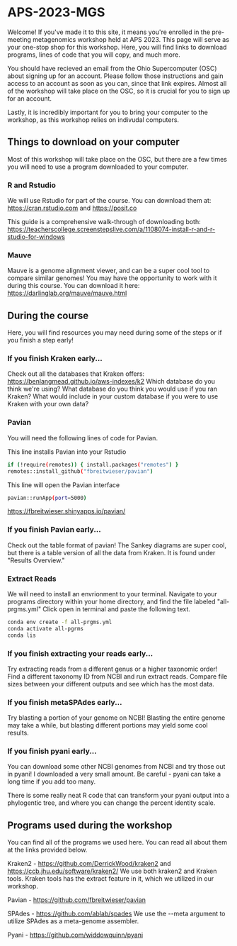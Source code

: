 # APS-2023-MGS
Welcome! If you've made it to this site, it means you're enrolled in the pre-meeting metagenomics workshop held at APS 2023. This page will serve as your one-stop shop for this workshop. Here, you will find links to download programs, lines of code that you will copy, and much more. 

You should have recieved an email from the Ohio Supercomputer (OSC) about signing up for an account. Please follow those instructions and gain access to an account as soon as you can, since that link expires. Almost all of the workshop will take place on the OSC, so it is crucial for you to sign up for an account. 

Lastly, it is incredibly important for you to bring your computer to the workshop, as this workshop relies on indivudal computers. 

## Things to download on your computer
Most of this workshop will take place on the OSC, but there are a few times you will need to use a program downloaded to your computer. 

### R and Rstudio
We will use Rstudio for part of the course. You can download them at: https://cran.rstudio.com and https://posit.co

This guide is a comprehensive walk-through of downloading both: https://teacherscollege.screenstepslive.com/a/1108074-install-r-and-r-studio-for-windows

### Mauve
Mauve is a genome alignment viewer, and can be a super cool tool to compare similar genomes! You may have the opportunity to work with it during this course. You can download it here: https://darlinglab.org/mauve/mauve.html

## During the course
Here, you will find resources you may need during some of the steps or if you finish a step early!

### If you finish Kraken early...
Check out all the databases that Kraken offers: https://benlangmead.github.io/aws-indexes/k2
Which database do you think we're using?
What database do you think you would use if you ran Kraken?
What would include in your custom database if you were to use Kraken with your own data?

### Pavian

You will need the following lines of code for Pavian. 

This line installs Pavian into your Rstudio
```bash
if (!require(remotes)) { install.packages("remotes") }
remotes::install_github("fbreitwieser/pavian")
```
This line will open the Pavian interface
```bash
pavian::runApp(port=5000)
```

https://fbreitwieser.shinyapps.io/pavian/

### If you finish Pavian early...
Check out the table format of pavian! The Sankey diagrams are super cool, but there is a table version of all the data from Kraken. It is found under "Results Overview." 

### Extract Reads
We will need to install an envrionment to your terminal. Navigate to your programs directory within your home directory, and find the file labeled "all-prgms.yml" Click open in terminal and paste the following text.
```bash
conda env create -f all-prgms.yml
conda activate all-pgrms
conda lis
```

### If you finish extracting your reads early...
Try extracting reads from a different genus or a higher taxonomic order! Find a different taxonomy ID from NCBI and run extract reads. Compare file sizes between your different outputs and see which has the most data.

### If you finish metaSPAdes early...
Try blasting a portion of your genome on NCBI! Blasting the entire genome may take a while, but blasting different portions may yield some cool results. 

### If you finish pyani early...
You can download some other NCBI genomes from NCBI and try those out in pyani! I downloaded a very small amount. Be careful - pyani can take a long time if you add too many. 

There is some really neat R code that can transform your pyani output into a phylogentic tree, and where you can change the percent identity scale. 

## Programs used during the workshop
You can find all of the programs we used here. You can read all about them at the links provided below.

Kraken2 - https://github.com/DerrickWood/kraken2 and https://ccb.jhu.edu/software/kraken2/
We use both kraken2 and Kraken tools. Kraken tools has the extract feature in it, which we utilized in our workshop. 

Pavian - https://github.com/fbreitwieser/pavian

SPAdes - https://github.com/ablab/spades
We use the --meta argument to utilize SPAdes as a meta-genome assembler.

Pyani - https://github.com/widdowquinn/pyani
